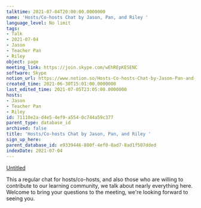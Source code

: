 ```yaml
---
talktime: 2021-07-04T20:00:00.0000000
name: 'Hosts/Co-hosts Chat by Jason, Pan, and Riley '
language_level: No limit
tags:
- Talk
- 2021-07-04
- Jason
- Teacher Pan
- Riley
object: page
meeting_link: https://join.skype.com/wEhREpKESENC
software: Skype
notion_url: https://www.notion.so/Hosts-Co-hosts-Chat-by-Jason-Pan-and-Riley-71110e2ad4e54ef9a5540c744a59c377
created_time: 2021-06-30T15:01:00.0000000
last_edited_time: 2021-07-05T23:05:00.0000000
hosts:
- Jason
- Teacher Pan
- Riley
id: 71110e2a-d4e5-4ef9-a554-0c744a59c377
parent_type: database_id
archived: false
title: 'Hosts/Co-hosts Chat by Jason, Pan, and Riley '
sign_up_here: 
parent_database_id: e9339446-880f-4ef0-8ad7-8ad1f507dded
indexDate: 2021-07-04
---
```




[Untitled](https://www.notion.so/d637a27eb33f44cbb92a56c3359cc567)   

This a regular chat for hosts/co-hosts, and also those who are willing to contribute to our learning community, we talk about nearly everything here. Welcome to bring your questions to the meeting, we're looking forward to seeing you.



